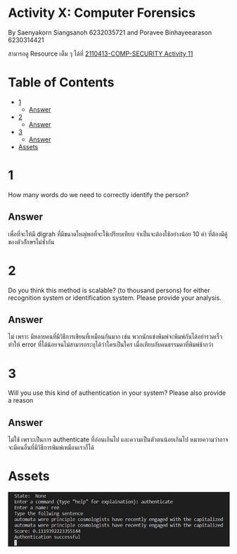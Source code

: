 # Activity X: Computer Forensics <!-- omit in toc -->

By Saenyakorn Siangsanoh 6232035721 and Poravee Binhayeearason 6230314421

สามารถดู Resource เต็ม ๆ ได้ที่ [2110413-COMP-SECURITY Activity 11](https://github.com/saenyakorn/2110413-COMP-SECURITY/tree/main/activity11)

# Table of Contents <!-- omit in toc -->

- [1](#1)
  - [Answer](#answer)
- [2](#2)
  - [Answer](#answer-1)
- [3](#3)
  - [Answer](#answer-2)
- [Assets](#assets)

# 1

How many words do we need to correctly identify the person?

## Answer

เพื่อที่จะให้มี digrah ที่มีขนาดใหญ่พอที่จะใช้เปรียบเทียบ จำเป็นจะต้องใช้อย่างน้อย 10 คำ ที่ต้องมีคู้ของตัวอัักษรไม่ซ้ำกัน

# 2

Do you think this method is scalable? (to thousand persons) for either recognition system or identification system. Please provide your analysis.

## Answer

ไม่ เพราะ มีหลายคนที่มีวิธีการเขียนที่เหมือนกันมาก เช่น พวกนักแข่งพิมพ์จะพิมพ์กันได้อย่ารวดเร็วทำให้ error ที่ได้น้อยจนไม่สามารถระบุได้ว่าใครเป็นใคร เมื่อเทียบกับคนธรรมดาที่พิมพ์ช้ากว่า

# 3

Will you use this kind of authentication in your system? Please also provide a reason

## Answer

ไม่ใช้ เพราะเป็นการ authenticate ที่อ่อนเกินไป และความเป็นตัวตนน้อยเกินไป หมายความว่าอาจจะมีคนอื่นที่มีวิธีการพิมพ์เหมือนเราก็ได้

# Assets

![](./assets/auth.png)
